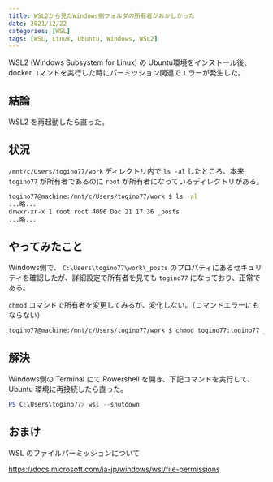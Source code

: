 ```yaml
---
title: WSL2から見たWindows側フォルダの所有者がおかしかった
date: 2021/12/22
categories: [WSL]
tags: [WSL, Linux, Ubuntu, Windows, WSL2]
---
```


WSL2 (Windows Subsystem for Linux) の Ubuntu環境をインストール後、dockerコマンドを実行した時にパーミッション関連でエラーが発生した。

## 結論

WSL2 を再起動したら直った。

## 状況

`/mnt/c/Users/togino77/work` ディレクトリ内で `ls -al` したところ、本来 `togino77` が所有者であるのに `root` が所有者になっているディレクトリがある。

```sh
togino77@machine:/mnt/c/Users/togino77/work $ ls -al
...略...
drwxr-xr-x 1 root root 4096 Dec 21 17:36 _posts
...略...
```

## やってみたこと

Windows側で、 `C:\Users\togino77\work\_posts` のプロパティにあるセキュリティを確認したが、詳細設定で所有者を見ても `togino77` になっており、正常である。

`chmod` コマンドで所有者を変更してみるが、変化しない。（コマンドエラーにもならない）

```sh
togino77@machine:/mnt/c/Users/togino77/work $ chmod togino77:togino77 _posts
```

## 解決

Windows側の Terminal にて Powershell を開き、下記コマンドを実行して、Ubuntu 環境に再接続したら直った。

```PowerShell
PS C:\Users\togino77> wsl --shutdown
```

## おまけ

WSL のファイルパーミッションについて

https://docs.microsoft.com/ja-jp/windows/wsl/file-permissions
